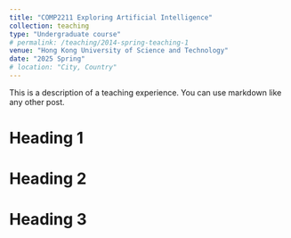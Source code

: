 ```yaml
---
title: "COMP2211 Exploring Artificial Intelligence"
collection: teaching
type: "Undergraduate course"
# permalink: /teaching/2014-spring-teaching-1
venue: "Hong Kong University of Science and Technology"
date: "2025 Spring"
# location: "City, Country"
---
```


This is a description of a teaching experience. You can use markdown like any other post.

Heading 1
======

Heading 2
======

Heading 3
======